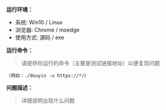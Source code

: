 **运行环境：**

- 系统: Win10 / Linux
- 浏览器: Chrome / msedge
- 使用方式: 源码 / exe  

**运行命令：**
> 请提供你运行的命令（主要是测试链接地址）以便复现问题

```
（例如：./douyin -u https://*/）

```

**问题描述：**

> 详细说明出现什么问题

